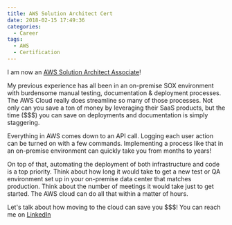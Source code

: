 ```yaml
---
title: AWS Solution Architect Cert
date: 2018-02-15 17:49:36
categories:
  - Career
tags:
  - AWS
  - Certification
---
```


I am now an [AWS Solution Architect Associate](https://www.certmetrics.com/amazon/public/badge.aspx?i=1&t=c&d=2018-02-15&ci=AWS00430147&dm=80)!

My previous experience has all been in an on-premise SOX environment with burdensome manual testing, documentation & deployment processes. The AWS Cloud really does streamline so many of those processes. Not only can you save a ton of money by leveraging their SaaS products, but the time ($$$) you can save on deployments and documentation is simply staggering.

<!-- more -->

Everything in AWS comes down to an API call. Logging each user action can be turned on with a few commands. Implementing a process like that in an on-premise environment can quickly take you from months to years!

On top of that, automating the deployment of both infrastructure and code is a top priority. Think about how long it would take to get a new test or QA environment set up in your on-premise data center that matches production. Think about the number of meetings it would take just to get started. The AWS cloud can do all that within a matter of hours.

Let's talk about how moving to the cloud can save you $$$! You can reach me on [LinkedIn](https://www.linkedin.com/in/ibliskavka)

